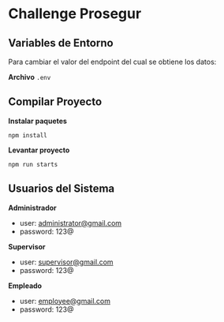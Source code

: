 # Challenge Prosegur

## Variables de Entorno

Para cambiar el valor del endpoint del cual se obtiene los datos: 

**Archivo**
`.env`

## Compilar Proyecto

**Instalar paquetes**
```
npm install
```

**Levantar proyecto**
```
npm run starts
```

## Usuarios del Sistema

**Administrador**
- user: administrator@gmail.com
- password: 123@

**Supervisor**
- user: supervisor@gmail.com
- password: 123@

**Empleado**
- user: employee@gmail.com
- password: 123@